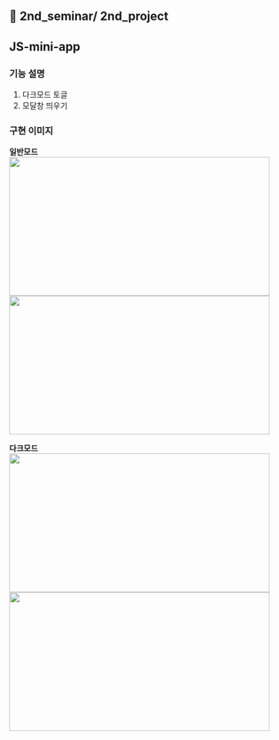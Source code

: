 ## 💙 2nd_seminar/ 2nd_project <br>

## JS-mini-app

### 기능 설명

1. 다크모드 토글
2. 모달창 띄우기

### 구현 이미지

**일반모드**<br>
<img src="https://user-images.githubusercontent.com/49135797/115552845-b4d5fd00-a2e7-11eb-84ab-a0d3aca18c81.PNG" width="470" height="250"> <img src="https://user-images.githubusercontent.com/49135797/115552413-47c26780-a2e7-11eb-8e16-b1213de512c9.PNG" width="470" height="250">

**다크모드**<br>
<img src="https://user-images.githubusercontent.com/49135797/115552592-76404280-a2e7-11eb-81ac-d235981163e2.PNG" width="470" height="250"> <img src="https://user-images.githubusercontent.com/49135797/115552853-b6072a00-a2e7-11eb-9157-5711212f04c2.PNG" width="470" height="250">
